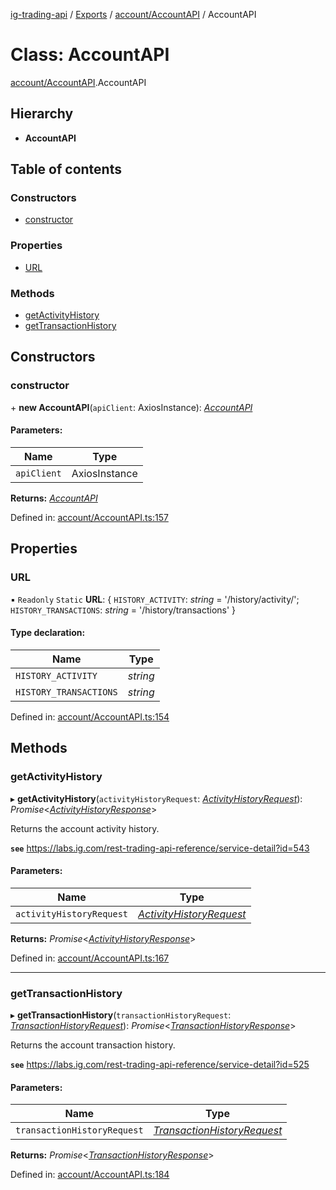 [ig-trading-api](../README.md) / [Exports](../modules.md) / [account/AccountAPI](../modules/account_accountapi.md) / AccountAPI

# Class: AccountAPI

[account/AccountAPI](../modules/account_accountapi.md).AccountAPI

## Hierarchy

- **AccountAPI**

## Table of contents

### Constructors

- [constructor](account_accountapi.accountapi.md#constructor)

### Properties

- [URL](account_accountapi.accountapi.md#url)

### Methods

- [getActivityHistory](account_accountapi.accountapi.md#getactivityhistory)
- [getTransactionHistory](account_accountapi.accountapi.md#gettransactionhistory)

## Constructors

### constructor

\+ **new AccountAPI**(`apiClient`: AxiosInstance): [_AccountAPI_](account_accountapi.accountapi.md)

#### Parameters:

| Name        | Type          |
| ----------- | ------------- |
| `apiClient` | AxiosInstance |

**Returns:** [_AccountAPI_](account_accountapi.accountapi.md)

Defined in: [account/AccountAPI.ts:157](https://github.com/bennycode/ig-trading-api/blob/76cc822/src/account/AccountAPI.ts#L157)

## Properties

### URL

▪ `Readonly` `Static` **URL**: { `HISTORY_ACTIVITY`: _string_ = '/history/activity/'; `HISTORY_TRANSACTIONS`: _string_ = '/history/transactions' }

#### Type declaration:

| Name                   | Type     |
| ---------------------- | -------- |
| `HISTORY_ACTIVITY`     | _string_ |
| `HISTORY_TRANSACTIONS` | _string_ |

Defined in: [account/AccountAPI.ts:154](https://github.com/bennycode/ig-trading-api/blob/76cc822/src/account/AccountAPI.ts#L154)

## Methods

### getActivityHistory

▸ **getActivityHistory**(`activityHistoryRequest`: [_ActivityHistoryRequest_](../interfaces/account_accountapi.activityhistoryrequest.md)): _Promise_<[_ActivityHistoryResponse_](../interfaces/account_accountapi.activityhistoryresponse.md)\>

Returns the account activity history.

**`see`** https://labs.ig.com/rest-trading-api-reference/service-detail?id=543

#### Parameters:

| Name                     | Type                                                                                   |
| ------------------------ | -------------------------------------------------------------------------------------- |
| `activityHistoryRequest` | [_ActivityHistoryRequest_](../interfaces/account_accountapi.activityhistoryrequest.md) |

**Returns:** _Promise_<[_ActivityHistoryResponse_](../interfaces/account_accountapi.activityhistoryresponse.md)\>

Defined in: [account/AccountAPI.ts:167](https://github.com/bennycode/ig-trading-api/blob/76cc822/src/account/AccountAPI.ts#L167)

---

### getTransactionHistory

▸ **getTransactionHistory**(`transactionHistoryRequest`: [_TransactionHistoryRequest_](../interfaces/account_accountapi.transactionhistoryrequest.md)): _Promise_<[_TransactionHistoryResponse_](../interfaces/account_accountapi.transactionhistoryresponse.md)\>

Returns the account transaction history.

**`see`** https://labs.ig.com/rest-trading-api-reference/service-detail?id=525

#### Parameters:

| Name | Type |
| --- | --- |
| `transactionHistoryRequest` | [_TransactionHistoryRequest_](../interfaces/account_accountapi.transactionhistoryrequest.md) |

**Returns:** _Promise_<[_TransactionHistoryResponse_](../interfaces/account_accountapi.transactionhistoryresponse.md)\>

Defined in: [account/AccountAPI.ts:184](https://github.com/bennycode/ig-trading-api/blob/76cc822/src/account/AccountAPI.ts#L184)
